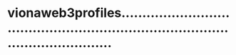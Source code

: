 # vionaweb3profiles........................................................................................................
